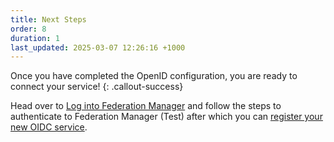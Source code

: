 ```yaml
---
title: Next Steps
order: 8
duration: 1
last_updated: 2025-03-07 12:26:16 +1000
---
```


Once you have completed the OpenID configuration, you are ready to connect your service!
{: .callout-success}

Head over to [Log into Federation Manager](/log-into-federation-manager/01-overview) and follow the steps to authenticate to Federation Manager (Test) after which you can [register your new OIDC service](/connect-an-oidc-service/01-overview).